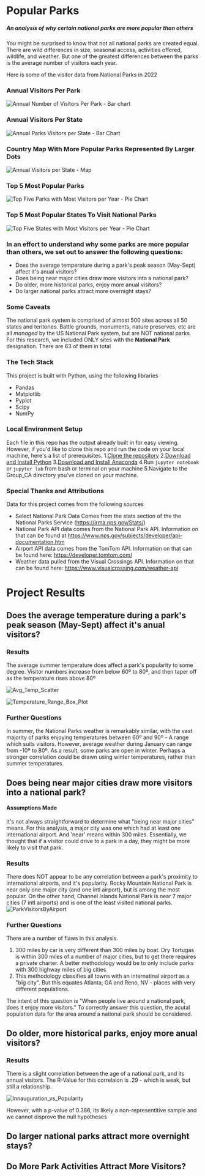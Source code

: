 # Popular Parks

##### An analysis of why certain national parks are more popular than others 

You might be surprised to know that not all national parks are created equal. There are wild differences in size, seasonal access, activities offered, wildlife, and weather. But one of the greatest differences between the parks is the average number of visitors each year. 

Here is some of the visitor data from National Parks in 2022

### Annual Visitors Per Park
![Annual Number of Visitors Per Park - Bar chart](https://github.com/JessicaRBailey/Group_CA/assets/23018536/7c9841fb-5d04-4d37-89f8-2c88720ceff6)

### Annual Visitors Per State
![Annual Parks Visitors per State - Bar Chart](https://github.com/JessicaRBailey/Group_CA/assets/23018536/6228fa24-5030-413d-8406-74a236c91533)

### Country Map With More Popular Parks Represented By Larger Dots
![Annual Visitors per State - Map](https://github.com/JessicaRBailey/Group_CA/assets/23018536/a8fcc6a8-e0bc-4d54-a216-78eb59daba58)

### Top 5 Most Popular Parks
![Top Five Parks with Most Visitors per Year - Pie Chart](https://github.com/JessicaRBailey/Group_CA/assets/23018536/f355c864-6613-4d83-9086-c18fbb55db87)

### Top 5 Most Popular States To Visit National Parks
![Top Five States with Most Visitors per Year - Pie Chart](https://github.com/JessicaRBailey/Group_CA/assets/23018536/f7a09cad-f2e1-48a8-9a3d-c301f75ecd4f)

### In an effort to understand why some parks are more popular than others, we set out to answer the following questions:

* Does the average temperature during a park's peak season (May-Sept) affect it's anual visitors?
* Does being near major cities draw more visitors into a national park?
* Do older, more historical parks, enjoy more anual visitors?
* Do larger national parks attract more overnight stays?

### Some Caveats
The national park system is comprised of almost 500 sites across all 50 states and teritories. Battle grounds, monuments, nature preserves, etc are all *managed* by the US National Park system, but are NOT national parks. For this research, we included ONLY sites with the  **National Park** designation. There are 63 of them in total

### The Tech Stack
This project is built with Python, using the following libraries
* Pandas
* Matplotlib
* Pyplot
* Scipy
* NumPy

### Local Environment Setup
Each file in this repo has the output already built in for easy viewing. However, if you'd like to clone this repo and run the code on your local machine, here's a list of prerequisites.
1.[Clone the repository](https://github.com/JessicaRBailey/Group_CA "Clone the repository") 
2.[Download and Install Python](https://www.python.org/downloads/ "Download Python")
3.[Download and Install Anaconda](https://docs.anaconda.com/free/anaconda/getting-started/index.html "Download and Install Anaconda")
4.Run `jupyter notebook` or `jupyter lab` from bash or terminal on your machine
5.Navigate to the Group_CA directory you've cloned on your machine.

### Special Thanks and Attributions
Data for this project comes from the following sources
* Select National Park Data Comes from the stats section of the the National Parks Service (https://irma.nps.gov/Stats/)
* National Park API data comes from the National Park API. Information on that can be found at https://www.nps.gov/subjects/developer/api-documentation.htm
* Airport API data comes from the TomTom API. Information on that can be found here: https://developer.tomtom.com/
* Weather data pulled from the Visual Crossings API. Information on that can be found here: https://www.visualcrossing.com/weather-api

# Project Results

## Does the average temperature during a park's peak season (May-Sept) affect it's anual visitors?

### Results
The average summer temperature does affect a park's popularity to some degree. Visitor numbers increase from below 60º to 
80º, and then taper off as the temperature rises above 80º

![Avg_Temp_Scatter](https://github.com/JessicaRBailey/Group_CA/assets/23018536/0be815bb-66ce-4012-93f8-35c27001568b)

![Temperature_Range_Box_Plot](https://github.com/JessicaRBailey/Group_CA/assets/23018536/b9b2ed65-813d-4356-bbec-6fcef40247db)

### Further Questions
In summer, the National Parks weather is remarkably similar, with the vast majority of parks enjoying temperatures between 60º and 90º - A range which suits visitors. However, average weather during January can range from -10º to 80º. As a result, some parks are open in winter. Perhaps a stronger correlation could be drawn using winter temperatures, rather than summer temperatures.

## Does being near major cities draw more visitors into a national park?

#### Assumptions Made
It's not always straightforward to determine what "being near major cities" means. For this analysis, a major city was one which had at least one international airport. And 'near' means within 300 miles. Essentially, we thought that if a visitor could drive to a park in a day, they might be more likely to visit that park.

### Results
There does NOT appear to be any correlation between a park's proximity to international airports, and it's popularity. Rocky Mountain National Park is near only one major city (and one intl airport), but is among the most popular. On the other hand, Channel Islands National Park is near 7 major cities (7 intl airports) and is one of the least visited national parks. 
![ParkVisitorsByAirport](https://github.com/JessicaRBailey/Group_CA/assets/23018536/877734ec-5183-43b7-ace7-4215d62c67f3)

### Further Questions
There are a number of flaws in this analysis.
1. 300 miles by car is very different than 300 miles by boat. Dry Tortugas is within 300 miles of a number of major cities, but to get there requires a private charter. A better methodology would be to only include parks with 300 highway miles of big cities
2. This methodology classifies all towns with an internatinal airport as a "big city". But this equates Atlanta, GA and Reno, NV - places with very different populations.

The intent of this question is "When people live around a national park, does it enjoy more visitors." To correctly answer this question, the acutal population data for the area around a national park should be considered. 

## Do older, more historical parks, enjoy more anual visitors?

### Results
There is a slight correlation between the age of a national park, and its annual visitors. The R-Value for this correlaion is .29 - which is weak, but still a relationship.

![Innauguration_vs_Popularity](https://github.com/JessicaRBailey/Group_CA/assets/23018536/2aee2a77-bdbc-48e7-aad0-f60bf20f6a3d)

However, with a p-value of 0.386, its likely a non-representitive sample and we cannot disprove the null hypotheses

## Do larger national parks attract more overnight stays?

## Do More Park Activities Attract More Visitors?
